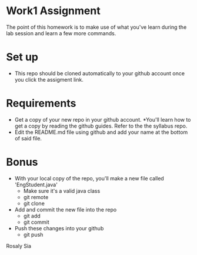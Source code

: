 # Work1 Assignment

The point of this homework is to make use of what you've learn during the lab session and learn a few more commands.

# Set up

  * This repo should be cloned automatically to your github account once you click the assigment link.
# Requirements

  * Get a copy of your new repo in your github account.
         *You'll learn how to get a copy by reading the github guides. Refer to the the syllabus repo.
  * Edit the README.md file using github and add your name at the bottom of said file.
# Bonus

* With your local copy of the repo, you'll make a new file called 'EngStudent.java'
  * Make sure it's a valid java class
  * git remote
   * git clone
* Add and commit the new file into the repo
   * git add
   * git commit
* Push these changes into your github
  * git push
 
 Rosaly Sia
